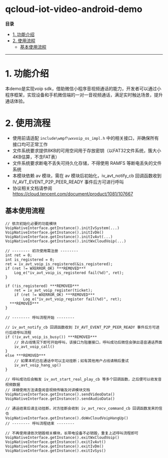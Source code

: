 # qcloud-iot-video-android-demo

**目录**

<!-- TOC -->

- [1. 功能介绍](#1-功能介绍)
- [2. 使用流程](#2-使用流程)
    - [基本使用流程](#基本使用流程)

<!-- /TOC -->
--------

# 1. 功能介绍
本demo是实现voip sdk，借助微信小程序音视频通话的能力，开发者可以通过小程序框架，实现设备和手机微信端的一对一音视频通话，满足实时触达场景，提升通话体验。


# 2. 使用流程
* 使用前请适配 `include\wmpf\wxvoip_os_impl.h` 中的相关接口，并确保所有接口均可正常工作
* 文件系统要求提供8KB的可用空间用于存放密钥（以FAT32文件系统，簇大小4KB估算，不含FAT表）
* 文件系统要求断电不丢失可持久化存储，不得使用 RAMFS 等断电丢失的文件系统
* 本模块依赖 av 模块，需在 av 模块后初始化，iv_avt_notify_cb 回调函数收到 IV_AVT_EVENT_P2P_PEER_READY 事件后方可进行呼叫
* 协议相关文档请参阅 https://cloud.tencent.com/document/product/1081/107667

## 基本使用流程
```
// 依次初始化必要的功能模块
VoipNativeInterface.getInstance().initIvSystem(...)
VoipNativeInterface.getInstance().initIvDm()
VoipNativeInterface.getInstance().initIvAvt(...)
VoipNativeInterface.getInstance().initWxCloudVoip(...)

// -------- 初次使用需注册 --------
int ret = 0;
int is_registered = 0;
ret = iv_avt_voip_is_registered(&is_registered);
if (ret != WXERROR_OK) ***REMOVED***
    Log_e("iv_avt_voip_is_registered fail(%d)", ret);
}

if (!is_registered) ***REMOVED***
    ret = iv_avt_voip_register(ticket);
    if (ret != WXERROR_OK) ***REMOVED***
        Log_e("iv_avt_voip_register fail(%d)", ret);
  ***REMOVED***
}

// -------- 呼叫流程开始 --------

// iv_avt_notify_cb 回调函数收到 IV_AVT_EVENT_P2P_PEER_READY 事件后方可进行后续呼叫流程
if (!iv_avt_voip_is_busy()) ***REMOVED***
    // 非占线情况下即可开始呼叫，该接口为阻塞接口，呼叫成功后微信会弹出语音通话界面
    iv_avt_voip_call()
}
else ***REMOVED***
    // 如果本机已在通话中可以主动挂断；如有其他用户占线请稍后重试
    iv_avt_voip_hang_up()
}

// 呼叫成功后会触发 iv_avt_start_real_play_cb 等多个回调函数，之后便可以收发音视频数据
// 详细使用方法请查阅音视频传输及对讲模块文档
VoipNativeInterface.getInstance().sendVideoData()
VoipNativeInterface.getInstance().sendAudioData()

// 通话结束后请主动挂断，对方挂断会收到 iv_avt_recv_command_cb 回调函数发来的信令
VoipNativeInterface.getInstance().doWxCloudVoipHangUp()
// -------- 呼叫流程结束 --------

// 不再使用请依次销毁相关模块，长带电设备不必销毁，重复上述呼叫流程即可
VoipNativeInterface.getInstance().exitWxCloudVoip()
VoipNativeInterface.getInstance().exitIvAvt()
VoipNativeInterface.getInstance().exitIvDm()
VoipNativeInterface.getInstance().exitIvSys()
```
